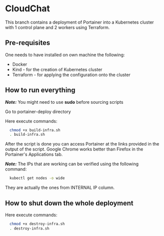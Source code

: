 
# CloudChat

This branch contains a deployment of Portainer into a Kubernetes cluster with 1 control plane and 2 workers using Terraform.

## Pre-requisites

One needs to have installed on own machine the following:

 - Docker
 - Kind - for the creation of Kubernetes cluster
 - Terraform - for applying the configuration onto the cluster

## How to run everything

**_Note:_** You might need to use **sudo** before sourcing scripts

Go to portainer-deploy directory 

Here execute commands:
```bash
  chmod +x build-infra.sh
  . build-infra.sh
```

After the script is done you can access Portainer at the links provided in the output of the script. Google Chrome works better than Firefox in the Portainer's Applications tab.

**_Note:_** The IPs that are working can be verified using the following command:
```bash
  kubectl get nodes -o wide
```
They are actually the ones from INTERNAL IP column.
## How to shut down the whole deployment

Here execute commands:
```bash
  chmod +x destroy-infra.sh
  . destroy-infra.sh
```
